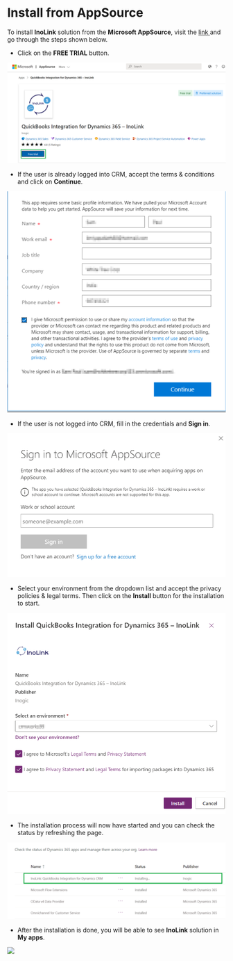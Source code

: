 # Install from AppSource

To install **InoLink** solution from the **Microsoft AppSource**, visit the [link ](https://appsource.microsoft.com/en-us/product/dynamics-365/inogic.e320f205-5436-418e-b292-d01417c32312?tab=Overview)and go through the steps shown below.

* Click on the **FREE TRIAL** button.

![](<../../.gitbook/assets/12 (6).png>)

* If the user is already logged into CRM, accept the terms & conditions and click on **Continue**.

![](<../../.gitbook/assets/13 (7).png>)

* If the user is not logged into CRM, fill in the credentials and **Sign in**.

![](<../../.gitbook/assets/11 (11).png>)

* Select your environment from the dropdown list and accept the privacy policies & legal terms. Then click on the **Install** button for the installation to start.

![](<../../.gitbook/assets/14 (2).png>)

* The installation process will now have started and you can check the status by refreshing the page.

![](../../.gitbook/assets/15.png)

* After the installation is done, you will be able to see **InoLink** solution in **My apps**.

![](<../../.gitbook/assets/Install AppSource\_1.png>)
